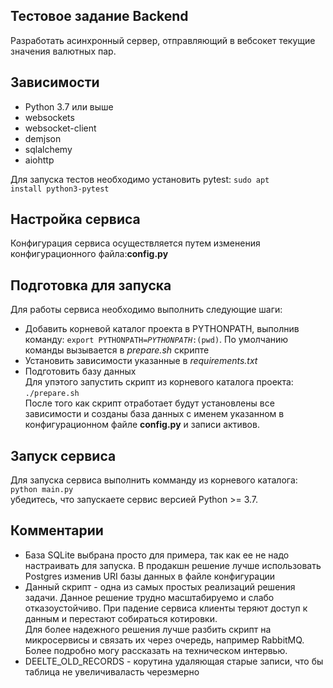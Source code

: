 ## Тестовое задание Backend
Разработать асинхронный сервер, отправляющий в вебсокет текущие значения валютных пар.


## Зависимости
* Python 3.7 или выше
* websockets
* websocket-client
* demjson
* sqlalchemy
* aiohttp

Для запуска тестов необходимо установить pytest: <code>sudo apt install python3-pytest</code>

## Настройка сервиса
Конфигурация сервиса осуществляется путем изменения конфигурационного файла:<b>config.py</b> <br>

## Подготовка для запуска
Для работы сервиса необходимо выполнить следующие шаги:
* Добавить корневой каталог проекта в PYTHONPATH, выполнив команду: <code>export PYTHONPATH=$PYTHONPATH:$(pwd)</code>. По умолчанию команды вызывается в <i>prepare.sh</i> скрипте
* Установить зависимости указанные в <i>requirements.txt</i><br> 
* Подготовить базу данных<br>
Для упэтого запустить скрипт из корневого каталога проекта:<br>
<code>./prepare.sh</code> <br>
После того как скрипт отработает будут установлены все зависимости и созданы база данных с именем 
указанном в 
конфигурационном файле <b>config.py</b> и записи активов.

## Запуск сервиса
Для запуска сервиса выполнить комманду из корневого каталога:<br>
<code>python main.py</code> <br>
убедитесь, что запускаете сервис версией Python >= 3.7.

## Комментарии
* База SQLite выбрана просто для примера, так как ее не надо настраивать для запуска. В продакшн решение
лучше использовать Postgres изменив URI базы данных в файле конфигурации
* Данный скрипт - одна из самых простых реализаций решения задачи. Данное решение трудно масштабируемо
и слабо отказоустойчиво. При падение сервиса клиенты теряют доступ к данным и перестают
собираться котировки.<br>
Для более надежного решения лучше разбить скрипт на микросервисы и связать их через очередь, например
RabbitMQ. Более подробно могу рассказать на техническом интервью.
* DEELTE_OLD_RECORDS - корутина удаляющая старые записи, что бы таблица не увеличиваласть черезмерно
